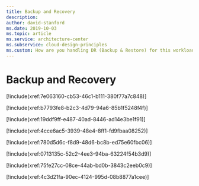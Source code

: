 ```yaml
---
title: Backup and Recovery
description: 
author: david-stanford
ms.date: 2019-10-03
ms.topic: article
ms.service: architecture-center
ms.subservice: cloud-design-principles
ms.custom: How are you handling DR (Backup & Restore) for this workload? 
---
```


# Backup and Recovery

<!-- Backup & restore operations are automatically scheduled and tested -->
[!include(xref:7e063160-cb53-46c1-b111-380f77a7c848)]

<!-- Implementing and validating data backups -->
[!include(xref:b7793fe8-b2c3-4d79-94a6-85b1f5248f4f)]

<!-- We conduct outage retrospectives. -->
[!include(xref:19ddf9ff-e487-40ad-8446-ad14e3be1f91)]

<!-- What happens if the region goes down? -->
[!include(xref:4cce6ac5-3939-48e4-8ff1-fd9fbaa08252)]

<!-- Where/how do you store your backups? -->
[!include(xref:780d5d6c-f8d9-48d6-bc8b-ed75e60fbc06)]

<!-- What is your archive strategy?  -->
[!include(xref:0713135c-52c2-4ee3-94ba-63224f54b3d9)]

<!-- You have a data retention policy defined. -->
[!include(xref:75fe27cc-08ce-44ab-bd0b-3843c2eeb0c9)]

<!-- Our backups are automated.  -->
[!include(xref:4c3d21fa-90ec-4124-995d-08b8877a1cee)]

